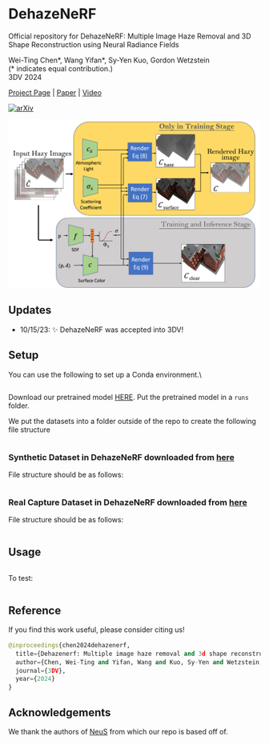 # DehazeNeRF

Official repository for DehazeNeRF: Multiple Image Haze Removal and 3D Shape Reconstruction
using Neural Radiance Fields

Wei-Ting Chen*, Wang Yifan*, Sy-Yen Kuo, Gordon Wetzstein\
(* indicates equal contribution.)\
3DV 2024

[Project Page]() | [Paper](https://arxiv.org/pdf/2303.11364.pdf) | [Video]()

[![arXiv](https://img.shields.io/badge/arXiv-2303.11364-b31b1b.svg)](https://arxiv.org/pdf/2303.11364.pdf)

![image](fig/fig2-1.png)


## Updates
- 10/15/23: ✨ DehazeNeRF was accepted into 3DV!


## Setup
You can use the following to set up a Conda environment.\

```

```
Download our pretrained model [HERE](). Put the pretrained model in a `runs` folder.

We put the datasets into a folder outside of the repo to create the following file structure
```python

```

### Synthetic Dataset in DehazeNeRF downloaded from [here]()
File structure should be as follows:
```python

```

### Real Capture Dataset in DehazeNeRF downloaded from [here]()
File structure should be as follows:
```python

```


## Usage
```

```



To test:
```
```


## Reference
If you find this work useful, please consider citing us!
```python
@inproceedings{chen2024dehazenerf,
  title={Dehazenerf: Multiple image haze removal and 3d shape reconstruction using neural radiance fields},
  author={Chen, Wei-Ting and Yifan, Wang and Kuo, Sy-Yen and Wetzstein, Gordon},
  journal={3DV},
  year={2024}
}
```


## Acknowledgements
We thank the authors of [NeuS](https://github.com/Totoro97/NeuS) from which our repo is based off of.
